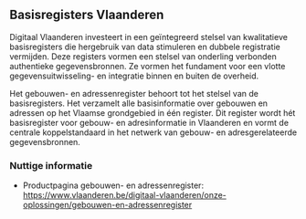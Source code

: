 ## Basisregisters Vlaanderen

Digitaal Vlaanderen investeert in een geïntegreerd stelsel van kwalitatieve basisregisters die hergebruik van data stimuleren en dubbele registratie vermijden. Deze registers vormen een stelsel van onderling verbonden authentieke gegevensbronnen. Ze vormen het fundament voor een vlotte gegevensuitwisseling- en integratie binnen en buiten de overheid.

Het gebouwen- en adressenregister behoort tot het stelsel van de basisregisters. Het verzamelt alle basisinformatie over gebouwen en adressen op het Vlaamse grondgebied in één register. Dit register wordt hét basisregister voor gebouw- en adresinformatie in Vlaanderen en vormt de centrale koppelstandaard in het netwerk van gebouw- en adresgerelateerde gegevensbronnen.

### Nuttige informatie

- Productpagina gebouwen- en adressenregister: https://www.vlaanderen.be/digitaal-vlaanderen/onze-oplossingen/gebouwen-en-adressenregister
    
      
        
          
            
  
  
